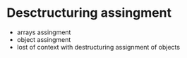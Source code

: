 # Desctructuring assingment

* arrays assingment
* object assingment
* lost of context with destructuring assignment of objects
